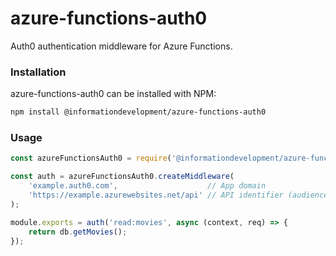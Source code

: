 # azure-functions-auth0
Auth0 authentication middleware for Azure Functions.

### Installation
azure-functions-auth0 can be installed with NPM:

```bash
npm install @informationdevelopment/azure-functions-auth0
```

### Usage
```javascript
const azureFunctionsAuth0 = require('@informationdevelopment/azure-functions-auth0');

const auth = azureFunctionsAuth0.createMiddleware(
    'example.auth0.com',                    // App domain
    'https://example.azurewebsites.net/api' // API identifier (audience)
);

module.exports = auth('read:movies', async (context, req) => {
    return db.getMovies();
});
```
